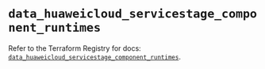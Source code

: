 # `data_huaweicloud_servicestage_component_runtimes`

Refer to the Terraform Registry for docs: [`data_huaweicloud_servicestage_component_runtimes`](https://registry.terraform.io/providers/huaweicloud/huaweicloud/1.71.1/docs/data-sources/servicestage_component_runtimes).
